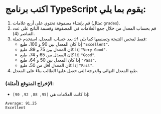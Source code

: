 # اكتب برنامج TypeScript يقوم بما يلي:

1.  قم بإنشاء مصفوفة تحتوي على أربع علامات (مثال: `grades`).
2.  قم بحساب المعدل من خلال جمع العلامات في المصفوفة وقسمة الناتج على عدد العناصر (4).
3.  بعد حساب المعدل، استخدم جملة `if` فقط لفحص النتيجة وتصنيفها كما يلي:
    -   إذا كان المعدل بين 90 و 100، طبع `"Excellent"`.
    -   إذا كان المعدل بين 75 و 89، طبع `"Very Good"`.
    -   إذا كان المعدل بين 65 و 74، طبع `"Good"`.
    -   إذا كان المعدل بين 50 و 64، طبع `"Pass"`.
    -   إذا كان المعدل أقل من 50، طبع `"Fail"`.
4.  طبع المعدل النهائي والدرجة التي حصل عليها الطالب بناءً على المعدل.

### **الإخراج المتوقع (أمثلة):**

-   إذا كانت العلامات هي `[95, 88, 92, 90]`:
```
Average: 91.25
Excellent
```